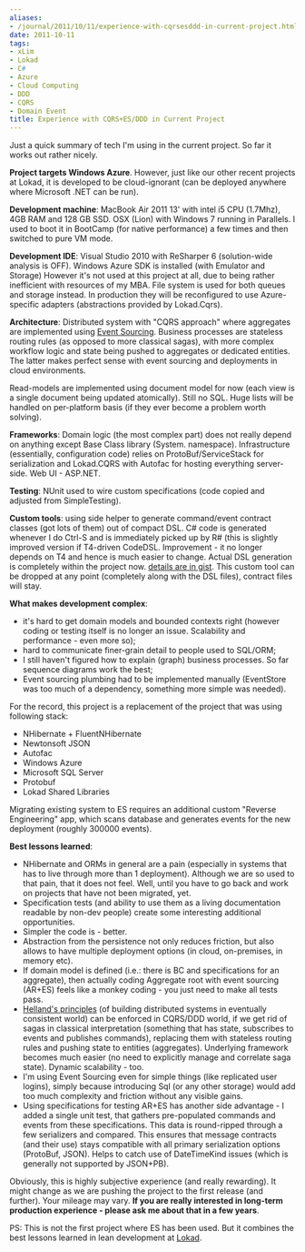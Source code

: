 ```yaml
---
aliases:
- /journal/2011/10/11/experience-with-cqrsesddd-in-current-project.html/index.html
date: 2011-10-11
tags:
- xLim
- Lokad
- C#
- Azure
- Cloud Computing
- DDD
- CQRS
- Domain Event
title: Experience with CQRS+ES/DDD in Current Project
---
```

<p>Just a quick summary of tech I'm using in the current project. So far it works out rather nicely.</p>

<p><strong>Project targets Windows Azure</strong>. However, just like our other recent projects at Lokad, it is developed to be cloud-ignorant (can be deployed anywhere where Microsoft .NET can be run).</p>

<p><strong>Development machine</strong>: MacBook Air 2011 13' with intel i5 CPU (1.7Mhz), 4GB RAM and 128 GB SSD. OSX (Lion) with Windows 7 running in Parallels. I used to boot it in BootCamp (for native performance) a few times and then switched to pure VM mode.</p>

<p><strong>Development IDE</strong>: Visual Studio 2010 with ReSharper 6 (solution-wide analysis is OFF). Windows Azure SDK is installed (with Emulator and Storage) However it's not used at this project at all, due to being rather inefficient with resources of my MBA. File system is used for both queues and storage instead. In production  they will be reconfigured to use Azure-specific adapters (abstractions provided by Lokad.Cqrs).</p>

<p><strong>Architecture</strong>: Distributed system with "CQRS approach" where aggregates are implemented using <a href="http://bliki.abdullin.com/event-sourcing/why">Event Sourcing</a>. Business processes are stateless routing rules (as opposed to more classical sagas), with more complex workflow logic and state being pushed to aggregates or dedicated entities. The latter makes perfect sense with event sourcing and deployments in cloud environments. </p>

<p>Read-models are implemented using document model for now (each view is a single document being updated atomically). Still no SQL. Huge lists will be handled on per-platform basis (if they ever become a problem worth solving).</p>

<p><strong>Frameworks</strong>: Domain logic (the most complex part) does not really depend on anything except Base Class library (System. namespace). Infrastructure (essentially, configuration code) relies on ProtoBuf/ServiceStack for serialization and Lokad.CQRS with Autofac for hosting everything server-side. Web UI - ASP.NET.</p>

<p><strong>Testing</strong>: NUnit used to wire custom specifications (code copied and adjusted from SimpleTesting).</p>

<p><strong>Custom tools</strong>: using side helper to generate command/event contract classes (got lots of them) out of compact DSL. C# code is generated whenever I do Ctrl-S and is immediately picked up by R# (this is slightly improved version if T4-driven CodeDSL. Improvement - it no longer depends on T4 and hence is much easier to change. Actual DSL generation is completely within the project now. <a href="https://gist.github.com/1268198">details are in gist</a>. This custom tool can be dropped at any point (completely along with the DSL files), contract files will stay.</p>

<p><strong>What makes development complex</strong>: </p>

<ul>
<li>it's hard to get domain models and bounded contexts right (however coding or testing itself is no longer an issue. Scalability and performance - even more so);</li>
<li>hard to communicate finer-grain detail to people used to SQL/ORM;</li>
<li>I still haven't figured how to explain (graph) business processes. So far sequence diagrams work the best;</li>
<li>Event sourcing plumbing had to be implemented manually (EventStore was too much of a dependency, something more simple was needed).</li>
</ul>

<p>For the record, this project is a replacement of the project that was using following stack:</p>

<ul>
<li>NHibernate + FluentNHibernate</li>
<li>Newtonsoft JSON</li>
<li>Autofac</li>
<li>Windows Azure</li>
<li>Microsoft SQL Server</li>
<li>Protobuf</li>
<li>Lokad Shared Libraries</li>
</ul>

<p>Migrating existing system to ES requires an additional custom "Reverse Engineering" app, which scans database and generates events for the new deployment (roughly 300000 events). </p>

<p><strong>Best lessons learned</strong>:</p>

<ul>
<li>NHibernate and ORMs in general are a pain (especially in systems that has to live through more than 1 deployment). Although we are so used to that pain, that it does not feel. Well, until you have to go back and work on projects that have not been migrated, yet.</li>
<li>Specification tests (and ability to use them as a living documentation readable by non-dev people) create some interesting additional opportunities.</li>
<li>Simpler the code is - better.</li>
<li>Abstraction from the persistence not only reduces friction, but also allows to have multiple deployment options (in cloud, on-premises, in memory etc).</li>
<li>If domain model is defined (i.e.: there is BC and specifications for an aggregate), then actually coding Aggregate root with event sourcing (AR+ES) feels like a monkey coding - you just need to make all tests pass.</li>
<li><a href="/pat-helland/">Helland's principles</a> (of building distributed systems in eventually consistent world) can be enforced in CQRS/DDD world, if we get rid of sagas in classical interpretation (something that has state, subscribes to events and publishes commands), replacing them with stateless routing rules and pushing state to entities (aggregates). Underlying framework becomes much easier (no need to explicitly manage and correlate saga state). Dynamic scalability - too.</li>
<li>I'm using Event Sourcing even for simple things (like replicated user logins), simply because introducing Sql (or any other storage) would add too much complexity and friction without any visible gains.</li>
<li>Using specifications for testing AR+ES has another side advantage - I added a single unit test, that gathers pre-populated commands and events from these specifications. This data is round-ripped through a few serializers and compared. This ensures that message contracts (and their use) stays compatible with all primary serialization options (ProtoBuf, JSON). Helps to catch use of DateTimeKind issues (which is  generally not supported by JSON+PB).</li>
</ul>

<p>Obviously, this is highly subjective experience (and really rewarding). It  might change as we are pushing the project to the first release (and further). Your mileage may vary. <strong>If you are really interested in long-term production experience - please ask me about that in a few years</strong>.</p>

<p>PS: This is not the first project where ES has been used. But it combines the best lessons learned in lean development at <a href="http://www.lokad.com/aboutus.ashx">Lokad</a>.</p>

